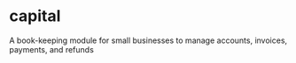 capital
=======

A book-keeping module for small businesses to manage accounts, invoices, payments, and refunds
